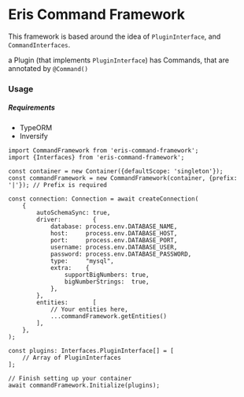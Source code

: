 # Eris Command Framework

This framework is based around the idea of `PluginInterface`, and `CommandInterfaces`.

a Plugin (that implements `PluginInterface`) has Commands, that are annotated by `@Command()`

### Usage

##### Requirements

* TypeORM
* Inversify


```
import CommandFramework from 'eris-command-framework';
import {Interfaces} from 'eris-command-framework';

const container = new Container({defaultScope: 'singleton'});
const commandFramework = new CommandFramework(container, {prefix: '|'}); // Prefix is required

const connection: Connection = await createConnection(
    {
        autoSchemaSync: true,
        driver:         {
            database: process.env.DATABASE_NAME,
            host:     process.env.DATABASE_HOST,
            port:     process.env.DATABASE_PORT,
            username: process.env.DATABASE_USER,
            password: process.env.DATABASE_PASSWORD,
            type:     "mysql",
            extra:    {
                supportBigNumbers: true,
                bigNumberStrings:  true,
            },
        },
        entities:       [
            // Your entities here,
            ...commandFramework.getEntities()
        ],
    },
);

const plugins: Interfaces.PluginInterface[] = [
    // Array of PluginInterfaces
];

// Finish setting up your container
await commandFramework.Initialize(plugins);
```

